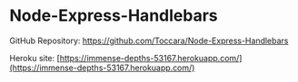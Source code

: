 # Node-Express-Handlebars

GitHub Repository: https://github.com/Toccara/Node-Express-Handlebars

Heroku site: [https://immense-depths-53167.herokuapp.com/](https://immense-depths-53167.herokuapp.com/)
